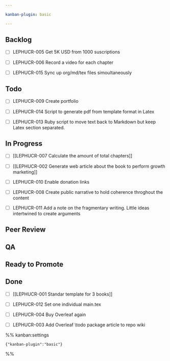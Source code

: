 ```yaml
---

kanban-plugin: basic

---
```


## Backlog

- [ ] LEPHUCR-005 Get 5K USD from 1000 suscriptions
- [ ] LEPHUCR-006 Record a video for each chapter
- [ ] LEPHUCR-015 Sync up org/md/tex files simoultaneously


## Todo

- [ ] LEPHUCR-009 Create portfolio
- [ ] LEPHUCR-014 Script to generate pdf from template format in Latex
- [ ] LEPHUCR-013 Ruby script to move text back to Markdown but keep Latex section separated.


## In Progress

- [ ] [[LEPHUCR-007 Calculate the amount of total chapters]]
- [ ] [[LEPHUCR-002 Generate web article about the book to perform growth marketing]]
- [ ] LEPHUCR-010 Enable donation links
- [ ] LEPHUCR-008 Create public narrative to hold coherence throghout the content
- [ ] LEPHUCR-011 Add a note on the fragmentary writing. Little ideas intertwined to create arguments


## Peer Review



## QA



## Ready to Promote



## Done

- [ ] [[LEPHUCR-001 Standar template for 3 books]]
- [ ] LEPHUCR-012 Set one individual main.tex
- [ ] LEPHUCR-004 Buy Overleaf again
- [ ] LEPHUCR-003 Add Overleaf \todo package article to repo wiki




%% kanban:settings
```
{"kanban-plugin":"basic"}
```
%%